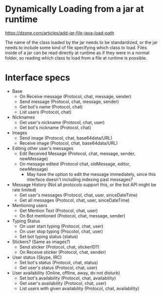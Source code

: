 # Dynamically Loading from a jar at runtime
https://dzone.com/articles/add-jar-file-java-load-path

The name of the class loaded by the jar needs to be standardized, or
the jar needs to include some kind of file specifying which class to load.
Files inside of a jar can be read directly at runtime as if they were in
a normal folder, so reading which class to load from a file at runtime
is possible.


# Interface specs
- Base
    - On Receive message (Protocol, chat, message, sender)
    - Send message (Protocol, chat, message, sender)
    - Get bot's name (Protocol, chat)
    - List users (Protocol, chat)
- Nicknames
    - Get user's nickname (Protocol, chat, user)
    - Get bot's nickname (Protocol, chat)
- Images
    - Send image (Protocol, chat, base64data/URL)
    - Receive image (Protocol, chat, base64data/URL)
- Editing other user's messages
    - Edit Received Message (Protocol, chat, message, sender, newMessage)
    - On message edited (Protocol chat, oldMessage,  editor, newMessage)
        - May have the option to edit the message immediately, since this interface doesn't including indexing past messages?
- Message History (Not all protocols support this, or the bot API might be rate limited)
    - Get user's messages (Protocol, chat, user, sinceDateTime)
    - Get all messages (Protocol, chat, user, sinceDateTime)
- Mentioning users
    - Get Mention Text (Protocol, chat, user)
    - On Bot mentioned (Protocol, chat, message, sender)
- Typing Status
    - On user start typing (Protocol, chat, user)
    - On user stop typing (Procotol, chat, user)
    - Set bot typing status (status)
- Stickers? (Same as images?)
    - Send sticker (Protocol, chat, stickerID?)
    - On Receive sticker (Protocol, chat, sender)
- User status (Skype, IRC)
    - Set bot's status (Protocol, chat, status)
    - Get user's status (Protocol, chat, user)
- User availability (Online, offline, away, do not disturb)
    - Set bot's availability (Protocol, chat, availability)
    - Get user's availability (Protocol, chat, user)
    - List users with given availability (Protocol, chat, availability)

